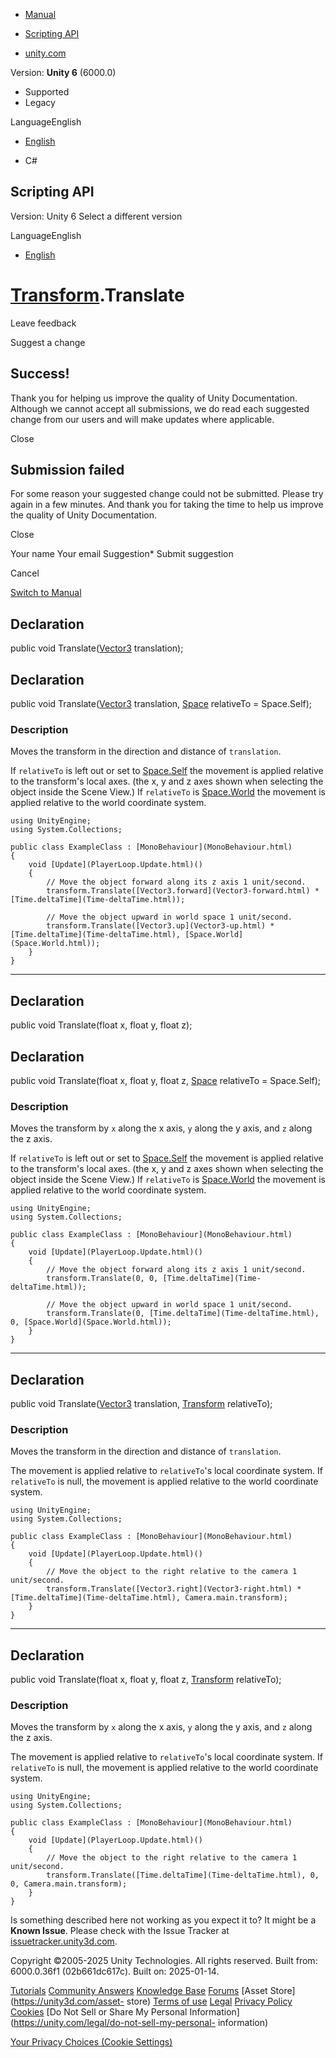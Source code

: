 [ ]()

  * [Manual](../Manual/index.html)
  * [Scripting API](../ScriptReference/index.html)

  * [unity.com](https://unity.com/)

Version: **Unity 6** (6000.0)

  * Supported
  * Legacy

LanguageEnglish

  * [English]()

  * C#

[ ](https://docs.unity3d.com)

## Scripting API

Version: Unity 6 Select a different version

LanguageEnglish

  * [English]()

#  [Transform](Transform.html).Translate

Leave feedback

Suggest a change

## Success!

Thank you for helping us improve the quality of Unity Documentation. Although
we cannot accept all submissions, we do read each suggested change from our
users and will make updates where applicable.

Close

## Submission failed

For some reason your suggested change could not be submitted. Please <a>try
again</a> in a few minutes. And thank you for taking the time to help us
improve the quality of Unity Documentation.

Close

Your name Your email Suggestion* Submit suggestion

Cancel

[Switch to Manual](../Manual/class-Transform.html "Go to Transform Component
in the Manual")

## Declaration

public void Translate([Vector3](Vector3.html) translation);

## Declaration

public void Translate([Vector3](Vector3.html) translation, [Space](Space.html)
relativeTo = Space.Self);

### Description

Moves the transform in the direction and distance of `translation`.

If `relativeTo` is left out or set to [Space.Self](Space.Self.html) the
movement is applied relative to the transform's local axes. (the x, y and z
axes shown when selecting the object inside the Scene View.) If `relativeTo`
is [Space.World](Space.World.html) the movement is applied relative to the
world coordinate system.

    
    
    using UnityEngine;
    using System.Collections;  
      
    public class ExampleClass : [MonoBehaviour](MonoBehaviour.html)
    {
        void [Update](PlayerLoop.Update.html)()
        {
            // Move the object forward along its z axis 1 unit/second.
            transform.Translate([Vector3.forward](Vector3-forward.html) * [Time.deltaTime](Time-deltaTime.html));  
      
            // Move the object upward in world space 1 unit/second.
            transform.Translate([Vector3.up](Vector3-up.html) * [Time.deltaTime](Time-deltaTime.html), [Space.World](Space.World.html));
        }
    }
    

* * *

## Declaration

public void Translate(float x, float y, float z);

## Declaration

public void Translate(float x, float y, float z, [Space](Space.html)
relativeTo = Space.Self);

### Description

Moves the transform by `x` along the x axis, `y` along the y axis, and `z`
along the z axis.

If `relativeTo` is left out or set to [Space.Self](Space.Self.html) the
movement is applied relative to the transform's local axes. (the x, y and z
axes shown when selecting the object inside the Scene View.) If `relativeTo`
is [Space.World](Space.World.html) the movement is applied relative to the
world coordinate system.

    
    
    using UnityEngine;
    using System.Collections;  
      
    public class ExampleClass : [MonoBehaviour](MonoBehaviour.html)
    {
        void [Update](PlayerLoop.Update.html)()
        {
            // Move the object forward along its z axis 1 unit/second.
            transform.Translate(0, 0, [Time.deltaTime](Time-deltaTime.html));  
      
            // Move the object upward in world space 1 unit/second.
            transform.Translate(0, [Time.deltaTime](Time-deltaTime.html), 0, [Space.World](Space.World.html));
        }
    }
    

* * *

## Declaration

public void Translate([Vector3](Vector3.html) translation,
[Transform](Transform.html) relativeTo);

### Description

Moves the transform in the direction and distance of `translation`.

The movement is applied relative to `relativeTo`'s local coordinate system. If
`relativeTo` is null, the movement is applied relative to the world coordinate
system.

    
    
    using UnityEngine;
    using System.Collections;  
      
    public class ExampleClass : [MonoBehaviour](MonoBehaviour.html)
    {
        void [Update](PlayerLoop.Update.html)()
        {
            // Move the object to the right relative to the camera 1 unit/second.
            transform.Translate([Vector3.right](Vector3-right.html) * [Time.deltaTime](Time-deltaTime.html), Camera.main.transform);
        }
    }
    

* * *

## Declaration

public void Translate(float x, float y, float z, [Transform](Transform.html)
relativeTo);

### Description

Moves the transform by `x` along the x axis, `y` along the y axis, and `z`
along the z axis.

The movement is applied relative to `relativeTo`'s local coordinate system. If
`relativeTo` is null, the movement is applied relative to the world coordinate
system.

    
    
    using UnityEngine;
    using System.Collections;  
      
    public class ExampleClass : [MonoBehaviour](MonoBehaviour.html)
    {
        void [Update](PlayerLoop.Update.html)()
        {
            // Move the object to the right relative to the camera 1 unit/second.
            transform.Translate([Time.deltaTime](Time-deltaTime.html), 0, 0, Camera.main.transform);
        }
    }
    

Is something described here not working as you expect it to? It might be a
**Known Issue**. Please check with the Issue Tracker at
[issuetracker.unity3d.com](https://issuetracker.unity3d.com).

Copyright ©2005-2025 Unity Technologies. All rights reserved. Built from:
6000.0.36f1 (02b661dc617c). Built on: 2025-01-14.

[Tutorials](https://unity3d.com/learn) [Community
Answers](https://answers.unity3d.com) [Knowledge
Base](https://support.unity3d.com/hc/en-us)
[Forums](https://forum.unity3d.com) [Asset Store](https://unity3d.com/asset-
store) [Terms of use](https://docs.unity3d.com/Manual/TermsOfUse.html)
[Legal](https://unity.com/legal) [Privacy
Policy](https://unity.com/legal/privacy-policy)
[Cookies](https://unity.com/legal/cookie-policy) [Do Not Sell or Share My
Personal Information](https://unity.com/legal/do-not-sell-my-personal-
information)

[Your Privacy Choices (Cookie Settings)](javascript:void\(0\);)

